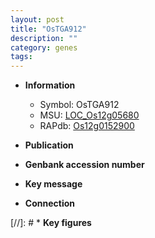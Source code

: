 ```yaml
---
layout: post
title: "OsTGA912"
description: ""
category: genes
tags: 
---
```


* **Information**  
    + Symbol: OsTGA912  
    + MSU: [LOC_Os12g05680](http://rice.uga.edu/cgi-bin/ORF_infopage.cgi?orf=LOC_Os12g05680)  
    + RAPdb: [Os12g0152900](http://rapdb.dna.affrc.go.jp/viewer/gbrowse_details/irgsp1?name=Os12g0152900)  

* **Publication**  

* **Genbank accession number**  

* **Key message**  

* **Connection**  

[//]: # * **Key figures**  


